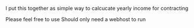 I put this together as simple way to calcucate yearly income for contracting

Please feel free to use
Should only need a webhost to run
